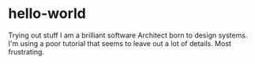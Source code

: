 # hello-world
Trying out stuff
I am a brilliant software Architect born to design systems. 
I'm using a poor tutorial that seems to leave out a lot of details. Most frustrating.
